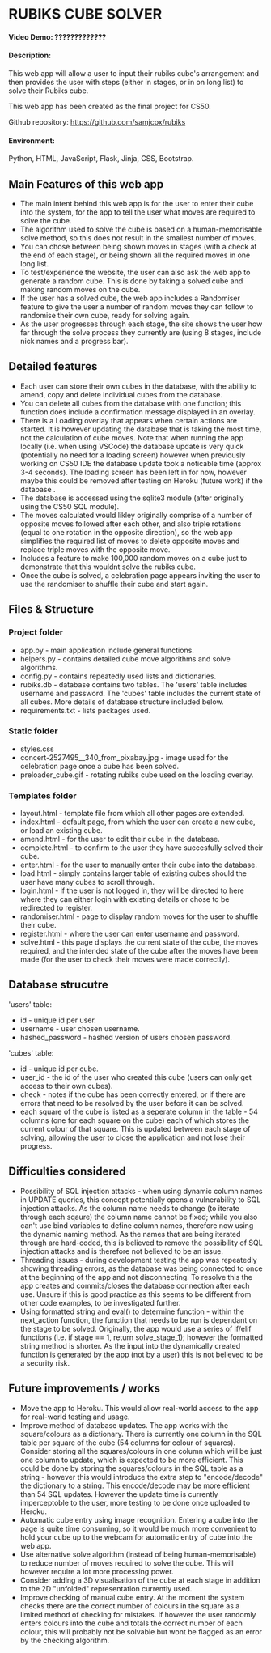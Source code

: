 # RUBIKS CUBE SOLVER
#### Video Demo: ?????????????
#### Description:
This web app will allow a user to input their rubiks cube's arrangement and then provides the user with steps (either in stages, or in on long list) to solve their Rubiks cube.

This web app has been created as the final project for CS50.

Github repository: https://github.com/samjcox/rubiks

#### Environment:
Python, HTML, JavaScript, Flask, Jinja, CSS, Bootstrap.

## Main Features of this web app
- The main intent behind this web app is for the user to enter their cube into the system, for the app to tell the user what moves are required to solve the cube.
- The algorithm used to solve the cube is based on a human-memorisable solve method, so this does not result in the smallest number of moves.
- You can chose between being shown moves in stages (with a check at the end of each stage), or being shown all the required moves in one long list.
- To test/experience the website, the user can also ask the web app to generate a random cube.  This is done by taking a solved cube and making random moves on the cube.
- If the user has a solved cube, the web app includes a Randomiser feature to give the user a number of random moves they can follow to randomise their own cube, ready for solving again.
- As the user progresses through each stage, the site shows the user how far through the solve process they currently are (using 8 stages, include nick names and a progress bar).


## Detailed features
- Each user can store their own cubes in the database, with the ability to amend, copy and delete individual cubes from the database.
- You can delete all cubes from the database with one function; this function does include a confirmation message displayed in an overlay.
- There is a Loading overlay that appears when certain actions are started.  It is however updating the database that is taking the most time, not the calculation of cube moves.  Note that when running the app locally (i.e. when using VSCode) the database update is very quick (potentially no need for a loading screen) however when previously working on CS50 IDE the database update took a noticable time (approx 3-4 seconds).  The loading screen has been left in for now, however maybe this could be removed after testing on Heroku (future work) if the database .
- The database is accessed using the sqlite3 module (after originally using the CS50 SQL module).
- The moves calculated would likley originally comprise of a number of opposite moves followed after each other, and also triple rotations (equal to one rotation in the opposite direction), so the web app simplifies the required list of moves to delete opposite moves and replace triple moves with the opposite move.
- Includes a feature to make 100,000 random moves on a cube just to demonstrate that this wouldnt solve the rubiks cube.
- Once the cube is solved, a celebration page appears inviting the user to use the randomiser to shuffle their cube and start again.


## Files & Structure
### Project folder
- app.py - main application include general functions.
- helpers.py - contains detailed cube move algorithms and solve algorithms.
- config.py - contains repeatedly used lists and dictionaries.
- rubiks.db - database contains two tables.  The 'users' table includes username and password. The 'cubes' table includes the current state of all cubes.  More details of database structure included below.
- requirements.txt - lists packages used.

### Static folder
- styles.css
- concert-2527495__340_from_pixabay.jpg - image used for the celebration page once a cube has been solved.
- preloader_cube.gif - rotating rubiks cube used on the loading overlay.

### Templates folder
- layout.html - template file from which all other pages are extended.
- index.html - default page, from which the user can create a new cube, or load an existing cube.
- amend.html - for the user to edit their cube in the database.
- complete.html - to confirm to the user they have succesfully solved their cube.
- enter.html - for the user to manually enter their cube into the database.
- load.html - simply contains larger table of existing cubes should the user have many cubes to scroll through.
- login.html - if the user is not logged in, they will be directed to here where they can either login with existing details or chose to be redirected to register.
- randomiser.html - page to display random moves for the user to shuffle their cube.
- register.html - where the user can enter username and password.
- solve.html - this page displays the current state of the cube, the moves required, and the intended state of the cube after the moves have been made (for the user to check their moves were made correctly).


## Database strucutre
'users' table:
- id - unique id per user.
- username - user chosen username.
- hashed_password - hashed version of users chosen password.

'cubes' table:
- id - unique id per cube.
- user_id - the id of the user who created this cube (users can only get access to their own cubes).
- check - notes if the cube has been correctly entered, or if there are errors that need to be resolved by the user before it can be solved.
- each square of the cube is listed as a seperate column in the table - 54 columns (one for each square on the cube) each of which stores the current colour of that square.  This is updated between each stage of solving, allowing the user to close the application and not lose their progress.


## Difficulties considered
- Possibility of SQL injection attacks - when using dynamic column names in UPDATE queries, this concept potentially opens a vulnerability to SQL injection attacks.  As the column name needs to change (to iterate through each sqaure) the column name cannot be fixed; while you also can't use bind variables to define column names, therefore now using the dynamic naming method. As the names that are being iterated through are hard-coded, this is believed to remove the possibility of SQL injection attacks and is therefore not believed to be an issue.
- Threading issues - during development testing the app was repeatedly showing threading errors, as the database was being connected to once at the beginning of the app and not disconnecting.  To resolve this the app creates and commits/closes the database connection after each use.  Unsure if this is good practice as this seems to be different from other code examples, to be investigated further.
- Using formatted string and eval() to determine function - within the next_action function, the function that needs to be run is dependant on the stage to be solved. Originally, the app would use a series of if/elif functions (i.e. if stage == 1, return solve_stage_1); however the formatted string method is shorter.  As the input into the dynamically created function is generated by the app (not by a user) this is not believed to be a security risk.


## Future improvements / works
- Move the app to Heroku. This would allow real-world access to the app for real-world testing and usage. 
- Improve method of database updates.  The app works with the square/colours as a dictionary.  There is currently one column in the SQL table per square of the cube (54 columns for colour of squares). Consider storing all the squares/colours in one column which will be just one column to update, which is expected to be more efficient. This could be done by storing the squares/colours in the SQL table as a string - however this would introduce the extra step to "encode/decode" the dictionary to a string.  This encode/decode may be more efficient than 54 SQL updates.  However the update time is currently imperceptoble to the user, more testing to be done once uploaded to Heroku.
- Automatic cube entry using image recognition.  Entering a cube into the page is quite time consuming, so it would be much more convenient to hold your cube up to the webcam for automatic entry of cube into the web app.
- Use alternative solve algorithm (instead of being human-memorisable) to reduce number of moves required to solve the cube.  This will however require a lot more processing power.
- Consider adding a 3D visualisation of the cube at each stage in addition to the 2D "unfolded" representation currently used.
- Improve checking of manual cube entry.  At the moment the system checks there are the correct number of colours in the square as a limited method of checking for mistakes.  If however the user randomly enters colours into the cube and totals the correct number of each colour, this will probably not be solvable but wont be flagged as an error by the checking algorithm.